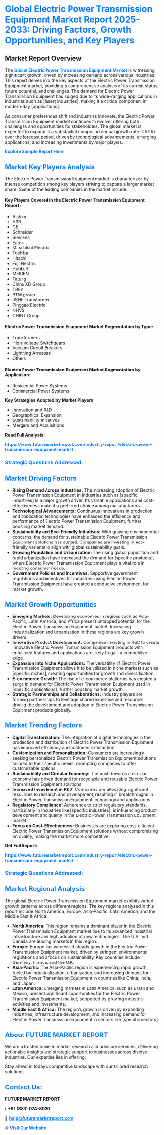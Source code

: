 <h1 style="color: #007BFF;">Global Electric Power Transmission Equipment Market Report 2025-2033: Driving Factors, Growth Opportunities, and Key Players</h1>

<section id="overview">
<h2>Market Report Overview</h2>
<p>The <a href="https://www.futuremarketreport.com/industry-report/electric-power-transmission-equipment-market" style="color: #007BFF; text-decoration: none;"><strong>Global Electric Power Transmission Equipment Market</strong></a> is witnessing significant growth, driven by increasing demand across various industries. This report delves into the key aspects of the Electric Power Transmission Equipment market, providing a comprehensive analysis of its current status, future potential, and challenges. The demand for Electric Power Transmission Equipment has surged due to its wide-ranging applications in industries such as [insert industries], making it a critical component in modern-day [applications].</p>
<p>As consumer preferences shift and industries innovate, the Electric Power Transmission Equipment market continues to evolve, offering both challenges and opportunities for stakeholders. The global market is expected to expand at a substantial compound annual growth rate (CAGR) over the forecast period, driven by technological advancements, emerging applications, and increasing investments by major players.</p>
</section>

<section id="overview">
<p><a href="https://www.futuremarketreport.com/request-sample/reportId=61225" style="color: #007BFF; text-decoration: none;"><strong>Explore Sample Report Here</strong></a></p>
</section>

<section id="key-players">
<h2 style="color: #007BFF;">Market Key Players Analysis</h2>
<p>The Electric Power Transmission Equipment market is characterized by intense competition among key players striving to capture a larger market share. Some of the leading companies in the market include:</p>
<h4>Key Players Covered in the Electric Power Transmission Equipment Report:</h4>
<ul><li>Alstom</li><li>ABB</li><li>GE</li><li>Schneider</li><li>Siemens</li><li>Eaton</li><li>Mitsubishi Electric</li><li>Toshiba</li><li>Hitachi</li><li>Fuji Electric</li><li>Hubbell</li><li>MEIDEN</li><li>Tatung</li><li>China XD Group</li><li>TBEA</li><li>BTW group</li><li>JSHP Transformer</li><li>Pinggao Electric</li><li>NHVS</li><li>CHINT Group</li></ul>
<h4>Electric Power Transmission Equipment Market Segmentation by Type:</h4>
<ul><li>Transformers</li><li>High-voltage Switchgears</li><li>Vacuum Circuit Breakers</li><li>Lightning Arresters</li><li>Others</li></ul>

<h4>Electric Power Transmission Equipment Market Segmentation by Application:</h4>
<ul><li>Residential Power Systems</li><li>Commercial Power Systems</li></ul>
<p><strong>Key Strategies Adopted by Market Players:</strong></p>
<ul>
<li>Innovation and R&D</li>
<li>Geographical Expansion</li>
<li>Sustainability Initiatives</li>
<li>Mergers and Acquisitions</li>
</ul>
</section>

<section>
<p><strong>Read Full Analysis: </strong></p><a href="https://www.futuremarketreport.com/industry-report/electric-power-transmission-equipment-market" style="color: #007BFF; text-decoration: none;"><strong>https://www.futuremarketreport.com/industry-report/electric-power-transmission-equipment-market</strong></a>
<h3 style="color: #007BFF;">Strategic Questions Addressed:</h3>
</section>

<section id="driving-factors">
<h2 style="color: #007BFF;">Market Driving Factors</h2>
<ul>
<li><strong>Rising Demand Across Industries:</strong> The increasing adoption of Electric Power Transmission Equipment in industries such as [specific industries] is a major growth driver. Its versatile applications and cost-effectiveness make it a preferred choice among manufacturers.</li>
<li><strong>Technological Advancements:</strong> Continuous innovations in production and application technologies have enhanced the efficiency and performance of Electric Power Transmission Equipment, further boosting market demand.</li>
<li><strong>Sustainability and Eco-Friendly Initiatives:</strong> With growing environmental concerns, the demand for sustainable Electric Power Transmission Equipment solutions has surged. Companies are investing in eco-friendly variants to align with global sustainability goals.</li>
<li><strong>Growing Population and Urbanization:</strong> The rising global population and rapid urbanization have increased the demand for [specific products], where Electric Power Transmission Equipment plays a vital role in meeting consumer needs.</li>
<li><strong>Government Policies and Incentives:</strong> Supportive government regulations and incentives for industries using Electric Power Transmission Equipment have created a conducive environment for market growth.</li>
</ul>
</section>

<section id="growth-opportunities">
<h2 style="color: #007BFF;">Market Growth Opportunities</h2>
<ul>
<li><strong>Emerging Markets:</strong> Developing economies in regions such as Asia-Pacific, Latin America, and Africa present untapped potential for the Electric Power Transmission Equipment market. Increasing industrialization and urbanization in these regions are key growth drivers.</li>
<li><strong>Innovative Product Development:</strong> Companies investing in R&D to create innovative Electric Power Transmission Equipment products with enhanced features and applications are likely to gain a competitive edge.</li>
<li><strong>Expansion into Niche Applications:</strong> The versatility of Electric Power Transmission Equipment allows it to be utilized in niche markets such as [specific niches], creating opportunities for growth and diversification.</li>
<li><strong>E-commerce Growth:</strong> The rise of e-commerce platforms has created a surge in demand for Electric Power Transmission Equipment used in [specific applications], further boosting market growth.</li>
<li><strong>Strategic Partnerships and Collaborations:</strong> Industry players are forming partnerships to leverage shared expertise and resources, driving the development and adoption of Electric Power Transmission Equipment products globally.</li>
</ul>
</section>

<section id="trending-factors">
<h2 style="color: #007BFF;">Market Trending Factors</h2>
<ul>
<li><strong>Digital Transformation:</strong> The integration of digital technologies in the production and distribution of Electric Power Transmission Equipment has improved efficiency and customer satisfaction.</li>
<li><strong>Customization and Personalization:</strong> Consumers are increasingly seeking personalized Electric Power Transmission Equipment solutions tailored to their specific needs, prompting companies to offer customizable options.</li>
<li><strong>Sustainability and Circular Economy:</strong> The push towards a circular economy has driven demand for recyclable and reusable Electric Power Transmission Equipment solutions.</li>
<li><strong>Increased Investment in R&D:</strong> Companies are allocating significant resources to research and development, resulting in breakthroughs in Electric Power Transmission Equipment technology and applications.</li>
<li><strong>Regulatory Compliance:</strong> Adherence to strict regulatory standards, particularly in industries like [specific industries], is influencing product development and quality in the Electric Power Transmission Equipment market.</li>
<li><strong>Focus on Cost-Effectiveness:</strong> Businesses are exploring cost-efficient Electric Power Transmission Equipment solutions without compromising on quality, making the market more competitive.</li>
</ul>
</section>

<section>
<p><strong>Get Full Report: </strong></p><a href="https://www.futuremarketreport.com/industry-report/electric-power-transmission-equipment-market" style="color: #007BFF; text-decoration: none;"><strong>https://www.futuremarketreport.com/industry-report/electric-power-transmission-equipment-market</strong></a>
<h3 style="color: #007BFF;">Strategic Questions Addressed:</h3>
</section>


<section id="regional-analysis">
<h2 style="color: #007BFF;">Market Regional Analysis</h2>
<p>The global Electric Power Transmission Equipment market exhibits varied growth patterns across different regions. The key regions analyzed in this report include North America, Europe, Asia-Pacific, Latin America, and the Middle East & Africa:</p>
<ul>
<li><strong>North America:</strong> This region remains a dominant player in the Electric Power Transmission Equipment market due to its advanced industrial infrastructure and high adoption of new technologies. The U.S. and Canada are leading markets in this region.</li>
<li><strong>Europe:</strong> Europe has witnessed steady growth in the Electric Power Transmission Equipment market, driven by stringent environmental regulations and a focus on sustainability. Key countries include Germany, France, and the U.K.</li>
<li><strong>Asia-Pacific:</strong> The Asia-Pacific region is experiencing rapid growth, fueled by industrialization, urbanization, and increasing demand for Electric Power Transmission Equipment in countries like China, India, and Japan.</li>
<li><strong>Latin America:</strong> Emerging markets in Latin America, such as Brazil and Mexico, present significant opportunities for the Electric Power Transmission Equipment market, supported by growing industrial activities and investments.</li>
<li><strong>Middle East & Africa:</strong> The region’s growth is driven by expanding industries, infrastructure development, and increasing demand for Electric Power Transmission Equipment in sectors like [specific sectors].</li>
</ul>
</section>

<footer>
<h2 style="color: #007BFF;">About FUTURE MARKET REPORT</h2>
<p>We are a trusted name in market research and advisory services, delivering actionable insights and strategic support to businesses across diverse industries. Our expertise lies in offering:</p>

<p>Stay ahead in today’s competitive landscape with our tailored research solutions.</p>

<h2 style="color: #007BFF;">Contact Us:</h2>
<p><strong>FUTURE MARKET REPORT</strong></p>
<p>📞 <strong>+91 (883) 074-8030</strong></p>
<p>📧 <strong><a href="mailto:help@futuremarketreport.com" style="color: #007BFF;">help@futuremarketreport.com</a></strong></p>
<p>🌐 <strong><a href="https://www.futuremarketreport.com/" style="color: #007BFF;">Visit Our Website</a></strong></p>
</footer>